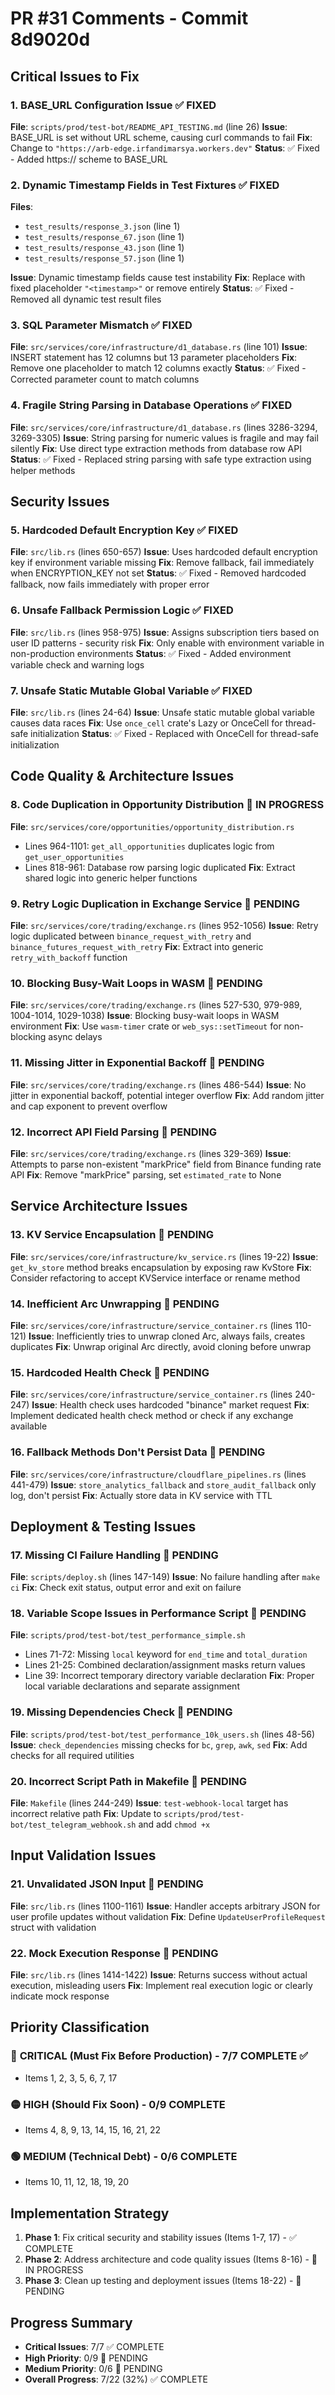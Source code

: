 # PR #31 Comments - Commit 8d9020d

## Critical Issues to Fix

### 1. **BASE_URL Configuration Issue** ✅ FIXED
**File**: `scripts/prod/test-bot/README_API_TESTING.md` (line 26)
**Issue**: BASE_URL is set without URL scheme, causing curl commands to fail
**Fix**: Change to `"https://arb-edge.irfandimarsya.workers.dev"`
**Status**: ✅ Fixed - Added https:// scheme to BASE_URL

### 2. **Dynamic Timestamp Fields in Test Fixtures** ✅ FIXED
**Files**: 
- `test_results/response_3.json` (line 1)
- `test_results/response_67.json` (line 1) 
- `test_results/response_43.json` (line 1)
- `test_results/response_57.json` (line 1)

**Issue**: Dynamic timestamp fields cause test instability
**Fix**: Replace with fixed placeholder `"<timestamp>"` or remove entirely
**Status**: ✅ Fixed - Removed all dynamic test result files

### 3. **SQL Parameter Mismatch** ✅ FIXED
**File**: `src/services/core/infrastructure/d1_database.rs` (line 101)
**Issue**: INSERT statement has 12 columns but 13 parameter placeholders
**Fix**: Remove one placeholder to match 12 columns exactly
**Status**: ✅ Fixed - Corrected parameter count to match columns

### 4. **Fragile String Parsing in Database Operations** ✅ FIXED
**File**: `src/services/core/infrastructure/d1_database.rs` (lines 3286-3294, 3269-3305)
**Issue**: String parsing for numeric values is fragile and may fail silently
**Fix**: Use direct type extraction methods from database row API
**Status**: ✅ Fixed - Replaced string parsing with safe type extraction using helper methods

## Security Issues

### 5. **Hardcoded Default Encryption Key** ✅ FIXED
**File**: `src/lib.rs` (lines 650-657)
**Issue**: Uses hardcoded default encryption key if environment variable missing
**Fix**: Remove fallback, fail immediately when ENCRYPTION_KEY not set
**Status**: ✅ Fixed - Removed hardcoded fallback, now fails immediately with proper error

### 6. **Unsafe Fallback Permission Logic** ✅ FIXED
**File**: `src/lib.rs` (lines 958-975)
**Issue**: Assigns subscription tiers based on user ID patterns - security risk
**Fix**: Only enable with environment variable in non-production environments
**Status**: ✅ Fixed - Added environment variable check and warning logs

### 7. **Unsafe Static Mutable Global Variable** ✅ FIXED
**File**: `src/lib.rs` (lines 24-64)
**Issue**: Unsafe static mutable global variable causes data races
**Fix**: Use `once_cell` crate's Lazy or OnceCell for thread-safe initialization
**Status**: ✅ Fixed - Replaced with OnceCell for thread-safe initialization

## Code Quality & Architecture Issues

### 8. **Code Duplication in Opportunity Distribution** 🔄 IN PROGRESS
**File**: `src/services/core/opportunities/opportunity_distribution.rs`
- Lines 964-1101: `get_all_opportunities` duplicates logic from `get_user_opportunities`
- Lines 818-961: Database row parsing logic duplicated
**Fix**: Extract shared logic into generic helper functions

### 9. **Retry Logic Duplication in Exchange Service** 🔄 PENDING
**File**: `src/services/core/trading/exchange.rs` (lines 952-1056)
**Issue**: Retry logic duplicated between `binance_request_with_retry` and `binance_futures_request_with_retry`
**Fix**: Extract into generic `retry_with_backoff` function

### 10. **Blocking Busy-Wait Loops in WASM** 🔄 PENDING
**File**: `src/services/core/trading/exchange.rs` (lines 527-530, 979-989, 1004-1014, 1029-1038)
**Issue**: Blocking busy-wait loops in WASM environment
**Fix**: Use `wasm-timer` crate or `web_sys::setTimeout` for non-blocking async delays

### 11. **Missing Jitter in Exponential Backoff** 🔄 PENDING
**File**: `src/services/core/trading/exchange.rs` (lines 486-544)
**Issue**: No jitter in exponential backoff, potential integer overflow
**Fix**: Add random jitter and cap exponent to prevent overflow

### 12. **Incorrect API Field Parsing** 🔄 PENDING
**File**: `src/services/core/trading/exchange.rs` (lines 329-369)
**Issue**: Attempts to parse non-existent "markPrice" field from Binance funding rate API
**Fix**: Remove "markPrice" parsing, set `estimated_rate` to None

## Service Architecture Issues

### 13. **KV Service Encapsulation** 🔄 PENDING
**File**: `src/services/core/infrastructure/kv_service.rs` (lines 19-22)
**Issue**: `get_kv_store` method breaks encapsulation by exposing raw KvStore
**Fix**: Consider refactoring to accept KVService interface or rename method

### 14. **Inefficient Arc Unwrapping** 🔄 PENDING
**File**: `src/services/core/infrastructure/service_container.rs` (lines 110-121)
**Issue**: Inefficiently tries to unwrap cloned Arc, always fails, creates duplicates
**Fix**: Unwrap original Arc directly, avoid cloning before unwrap

### 15. **Hardcoded Health Check** 🔄 PENDING
**File**: `src/services/core/infrastructure/service_container.rs` (lines 240-247)
**Issue**: Health check uses hardcoded "binance" market request
**Fix**: Implement dedicated health check method or check if any exchange available

### 16. **Fallback Methods Don't Persist Data** 🔄 PENDING
**File**: `src/services/core/infrastructure/cloudflare_pipelines.rs` (lines 441-479)
**Issue**: `store_analytics_fallback` and `store_audit_fallback` only log, don't persist
**Fix**: Actually store data in KV service with TTL

## Deployment & Testing Issues

### 17. **Missing CI Failure Handling** 🔄 PENDING
**File**: `scripts/deploy.sh` (lines 147-149)
**Issue**: No failure handling after `make ci`
**Fix**: Check exit status, output error and exit on failure

### 18. **Variable Scope Issues in Performance Script** 🔄 PENDING
**File**: `scripts/prod/test-bot/test_performance_simple.sh`
- Lines 71-72: Missing `local` keyword for `end_time` and `total_duration`
- Lines 21-25: Combined declaration/assignment masks return values
- Line 39: Incorrect temporary directory variable declaration
**Fix**: Proper local variable declarations and separate assignment

### 19. **Missing Dependencies Check** 🔄 PENDING
**File**: `scripts/prod/test-bot/test_performance_10k_users.sh` (lines 48-56)
**Issue**: `check_dependencies` missing checks for `bc`, `grep`, `awk`, `sed`
**Fix**: Add checks for all required utilities

### 20. **Incorrect Script Path in Makefile** 🔄 PENDING
**File**: `Makefile` (lines 244-249)
**Issue**: `test-webhook-local` target has incorrect relative path
**Fix**: Update to `scripts/prod/test-bot/test_telegram_webhook.sh` and add `chmod +x`

## Input Validation Issues

### 21. **Unvalidated JSON Input** 🔄 PENDING
**File**: `src/lib.rs` (lines 1100-1161)
**Issue**: Handler accepts arbitrary JSON for user profile updates without validation
**Fix**: Define `UpdateUserProfileRequest` struct with validation

### 22. **Mock Execution Response** 🔄 PENDING
**File**: `src/lib.rs` (lines 1414-1422)
**Issue**: Returns success without actual execution, misleading users
**Fix**: Implement real execution logic or clearly indicate mock response

## Priority Classification

### 🔴 **CRITICAL** (Must Fix Before Production) - 7/7 COMPLETE ✅
- Items 1, 2, 3, 5, 6, 7, 17

### 🟡 **HIGH** (Should Fix Soon) - 0/9 COMPLETE  
- Items 4, 8, 9, 13, 14, 15, 16, 21, 22

### 🟢 **MEDIUM** (Technical Debt) - 0/6 COMPLETE
- Items 10, 11, 12, 18, 19, 20

## Implementation Strategy

1. **Phase 1**: Fix critical security and stability issues (Items 1-7, 17) - ✅ COMPLETE
2. **Phase 2**: Address architecture and code quality issues (Items 8-16) - 🔄 IN PROGRESS
3. **Phase 3**: Clean up testing and deployment issues (Items 18-22) - 🔄 PENDING

## Progress Summary

- **Critical Issues**: 7/7 ✅ COMPLETE
- **High Priority**: 0/9 🔄 PENDING  
- **Medium Priority**: 0/6 🔄 PENDING
- **Overall Progress**: 7/22 (32%) ✅ COMPLETE
